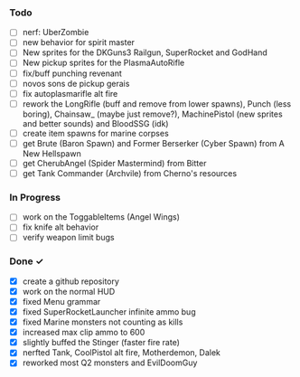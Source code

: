 ### Todo

- [ ] nerf: UberZombie  
- [ ] new behavior for spirit master  
- [ ] New sprites for the DKGuns3 Railgun, SuperRocket and GodHand  
- [ ] New pickup sprites for the PlasmaAutoRifle  
- [ ] fix/buff punching revenant  
- [ ] novos sons de pickup gerais  
- [ ] fix autoplasmarifle alt fire  
- [ ] rework the LongRifle (buff and remove from lower spawns), Punch (less boring), Chainsaw_ (maybe just remove?), MachinePistol (new sprites and better sounds) and BloodSSG (idk)  
- [ ] create item spawns for marine corpses  
- [ ] get Brute (Baron Spawn) and Former Berserker (Cyber Spawn) from A New Hellspawn  
- [ ] get CherubAngel (Spider Mastermind) from Bitter
- [ ] get Tank Commander (Archvile) from Cherno's resources

### In Progress  

- [ ] work on the ToggableItems (Angel Wings)  
- [ ] fix knife alt behavior  
- [ ] verify weapon limit bugs  

### Done ✓

- [x] create a github repository  
- [x] work on the normal HUD
- [x] fixed Menu grammar
- [x] fixed SuperRocketLauncher infinite ammo bug  
- [x] fixed Marine monsters not counting as kills
- [x] increased max clip ammo to 600
- [x] slightly buffed the Stinger (faster fire rate)
- [x] nerfted Tank, CoolPistol alt fire, Motherdemon, Dalek
- [x] reworked most Q2 monsters and EvilDoomGuy
